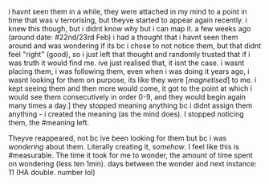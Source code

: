i havnt seen them in a while, they were attached in my mind to a point in time that was v terrorising, but theyve started to appear again recently.
i knew this though, but i didnt know why but i can map it.
a few weeks ago (around date: #22nd/23rd Feb) i had a thought that i havnt seen them around and was wondering if its bc i chose to not notice them, but that didnt feel "right" (good), so i just left that thought and randomly trusted that if i was truth it would find me.
ive just realised that, it isnt the case.
i wasnt placing them, i was following them, even when i was doing it years ago, i wasnt looking for them on purpose, its like they were [*magnetised*] to me. i kept seeing them and then more would come, it got to the point at which i would see them consecutively in order 0-9, and they would begin again many times a day.]
they stopped meaning anything bc i didnt assign them anything - i created the meaning (as the mind does).
I stopped noticing them, the #meaning left.

Theyve reappeared, not bc ive been looking for them but bc i was *wondering* about them.
Literally creating it, *somehow*.
I feel like this is #measurable.
The time it took for me to wonder, the amount of time spent on wondering (less ten 1min). days between the wonder and next instance: 11 (HA double. number lol)
